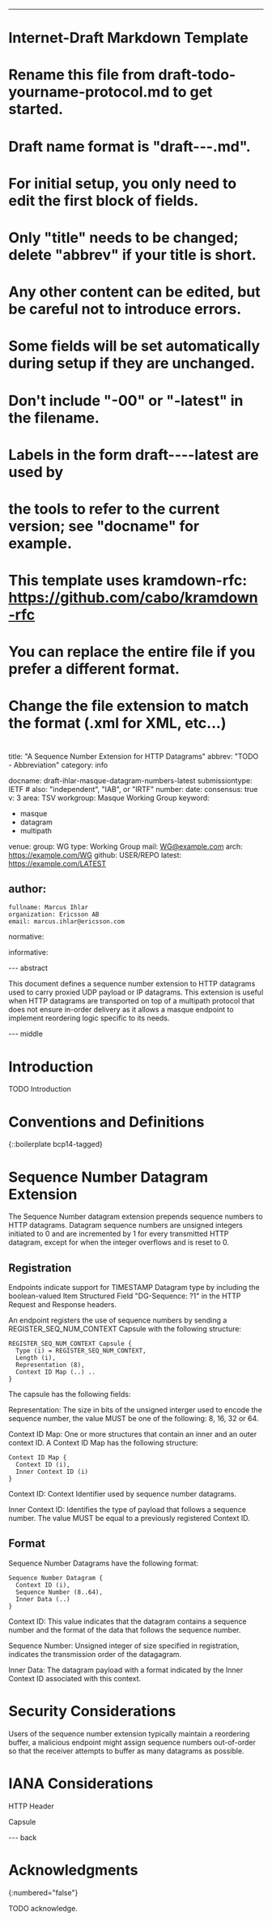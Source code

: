 ---
###
# Internet-Draft Markdown Template
#
# Rename this file from draft-todo-yourname-protocol.md to get started.
# Draft name format is "draft-<yourname>-<workgroup>-<name>.md".
#
# For initial setup, you only need to edit the first block of fields.
# Only "title" needs to be changed; delete "abbrev" if your title is short.
# Any other content can be edited, but be careful not to introduce errors.
# Some fields will be set automatically during setup if they are unchanged.
#
# Don't include "-00" or "-latest" in the filename.
# Labels in the form draft-<yourname>-<workgroup>-<name>-latest are used by
# the tools to refer to the current version; see "docname" for example.
#
# This template uses kramdown-rfc: https://github.com/cabo/kramdown-rfc
# You can replace the entire file if you prefer a different format.
# Change the file extension to match the format (.xml for XML, etc...)
#
###
title: "A Sequence Number Extension for HTTP Datagrams"
abbrev: "TODO - Abbreviation"
category: info

docname: draft-ihlar-masque-datagram-numbers-latest
submissiontype: IETF  # also: "independent", "IAB", or "IRTF"
number:
date:
consensus: true
v: 3
area: TSV
workgroup: Masque Working Group
keyword:
 - masque
 - datagram
 - multipath

venue:
  group: WG
  type: Working Group
  mail: WG@example.com
  arch: https://example.com/WG
  github: USER/REPO
  latest: https://example.com/LATEST

author:
 -
    fullname: Marcus Ihlar
    organization: Ericsson AB
    email: marcus.ihlar@ericsson.com

normative:

informative:


--- abstract

This document defines a sequence number extension to HTTP datagrams used to carry proxied UDP payload or IP datagrams. 
This extension is useful when HTTP datagrams are transported on top of a multipath protocol that does not ensure 
in-order delivery as it allows a masque endpoint to implement reordering logic specific to its needs.

--- middle

# Introduction

TODO Introduction

# Conventions and Definitions

{::boilerplate bcp14-tagged}

# Sequence Number Datagram Extension

The Sequence Number datagram extension prepends sequence numbers to HTTP datagrams. Datagram sequence numbers are 
unsigned integers initiated to 0 and are incremented by 1 for every transmitted HTTP datagram, except for when the 
integer overflows and is reset to 0. 

## Registration

Endpoints indicate support for TIMESTAMP Datagram type by including the boolean-valued Item Structured Field 
"DG-Sequence: ?1" in the HTTP Request and Response headers. 

An endpoint registers the use of sequence numbers by sending a REGISTER_SEQ_NUM_CONTEXT Capsule with the following
structure:

~~~
REGISTER_SEQ_NUM_CONTEXT Capsule {
  Type (i) = REGISTER_SEQ_NUM_CONTEXT,
  Length (i),
  Representation (8),
  Context ID Map (..) ..
}
~~~

The capsule has the following fields:

Representation: The size in bits of the unsigned interger used to encode the sequence number, the value MUST be one of 
the following: 8, 16, 32 or 64.

Context ID Map: One or more structures that contain an inner and an outer context ID. A Context ID Map has the following
structure:

~~~
Context ID Map {
  Context ID (i),
  Inner Context ID (i)
}
~~~

Context ID: Context Identifier used by sequence number datagrams.

Inner Context ID: Identifies the type of payload that follows a sequence number. The value MUST be equal to a previously
registered Context ID.

## Format

Sequence Number Datagrams have the following format:

~~~
Sequence Number Datagram {
  Context ID (i),
  Sequence Number (8..64),
  Inner Data (..)
} 
~~~

Context ID: This value indicates that the datagram contains a sequence number and the format of the data that follows 
the sequence number. 

Sequence Number: Unsigned integer of size specified in registration, indicates the transmission order of the datagagram.

Inner Data: The datagram payload with a format indicated by the Inner Context ID associated with this context.

# Security Considerations

Users of the sequence number extension typically maintain a reordering buffer, a malicious endpoint might assign 
sequence numbers out-of-order so that the receiver attempts to buffer as many datagrams as possible. 


# IANA Considerations

HTTP Header

Capsule

--- back

# Acknowledgments
{:numbered="false"}

TODO acknowledge.
